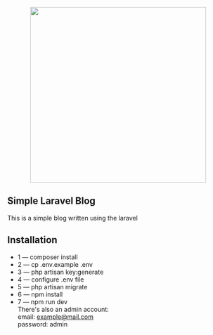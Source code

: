 <p align="center"><img src="https://res.cloudinary.com/dtfbvvkyp/image/upload/v1566331377/laravel-logolockup-cmyk-red.svg" width="400"></p>

## Simple Laravel Blog

This is a simple blog written using the laravel

## Installation

- 1 — composer install
- 2 — cp .env.example .env
- 3 — php artisan key:generate
- 4 — configure .env file
- 5 — php artisan migrate
- 6 — npm install
- 7 — npm run dev <br />
There's also an admin account: <br />
email: example@mail.com <br />
password: admin
